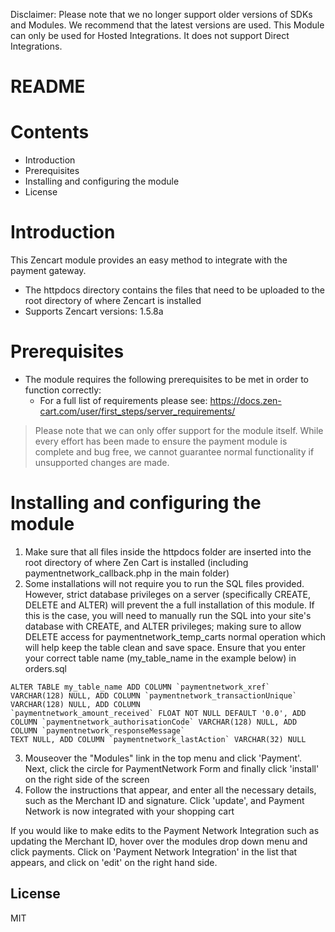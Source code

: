 Disclaimer: Please note that we no longer support older versions of SDKs and Modules. We recommend that the latest versions are used. This Module can only be used for Hosted Integrations. It does not support Direct Integrations.

# README

# Contents

- Introduction
- Prerequisites
- Installing and configuring the module
- License

# Introduction

This Zencart module provides an easy method to integrate with the payment gateway.
 - The httpdocs directory contains the files that need to be uploaded to the root directory of where Zencart is installed
 - Supports Zencart versions: 1.5.8a

# Prerequisites

- The module requires the following prerequisites to be met in order to function correctly:
    - For a full list of requirements please see: https://docs.zen-cart.com/user/first_steps/server_requirements/

> Please note that we can only offer support for the module itself. While every effort has been made to ensure the payment module is complete and bug free, we cannot guarantee normal functionality if unsupported changes are made.

# Installing and configuring the module

1. Make sure that all files inside the httpdocs folder are inserted into the root directory of where Zen Cart is installed (including paymentnetwork_callback.php in the main folder)
2. Some installations will not require you to run the SQL files provided. However, strict database privileges on a server (specifically CREATE, DELETE and ALTER) will prevent the a full installation of this module. If this is the case, you will need to manually run the SQL into your site's database with CREATE, and ALTER privileges; making sure to allow DELETE access for paymentnetwork_temp_carts normal operation which will help keep the table clean and save space. Ensure that you enter your correct table name (my_table_name in the example below) in orders.sql

```
ALTER TABLE my_table_name ADD COLUMN `paymentnetwork_xref` VARCHAR(128) NULL, ADD COLUMN `paymentnetwork_transactionUnique` VARCHAR(128) NULL, ADD COLUMN
`paymentnetwork_amount_received` FLOAT NOT NULL DEFAULT '0.0', ADD COLUMN `paymentnetwork_authorisationCode` VARCHAR(128) NULL, ADD COLUMN `paymentnetwork_responseMessage`
TEXT NULL, ADD COLUMN `paymentnetwork_lastAction` VARCHAR(32) NULL
```

3. Mouseover the "Modules" link in the top menu and click 'Payment'. Next, click the circle for PaymentNetwork Form and finally click 'install' on the right side of the screen
4. Follow the instructions that appear, and enter all the necessary details, such as the Merchant ID and signature. Click 'update', and Payment Network is now integrated with your shopping cart

If you would like to make edits to the Payment Network Integration such as updating the Merchant ID, hover over the modules drop down menu and click payments. Click on 'Payment Network Integration' in the list that appears, and click on 'edit' on the right hand side.

License
----
MIT
